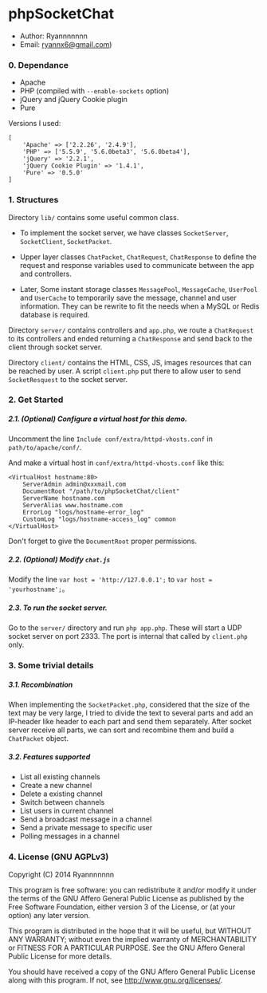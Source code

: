 # phpSocketChat


* Author: Ryannnnnnn
* Email: ryannx6@gmail.com)

### 0. Dependance

* Apache
* PHP (compiled with `--enable-sockets` option)
* jQuery and jQuery Cookie plugin
* Pure

Versions I used: 

```
[
    'Apache' => ['2.2.26', '2.4.9'],
    'PHP' => ['5.5.9', '5.6.0beta3', '5.6.0beta4'],
    'jQuery' => '2.2.1',
    'jQuery Cookie Plugin' => '1.4.1',
    'Pure' => '0.5.0'
]
```

### 1. Structures

Directory `lib/` contains some useful common class.

* To implement the socket server, we have classes `SocketServer`, `SocketClient`, `SocketPacket`.

* Upper layer classes `ChatPacket`, `ChatRequest`, `ChatResponse` to define the request and response variables used to communicate between the app and controllers.

* Later, Some instant storage classes `MessagePool`, `MessageCache`, `UserPool` and `UserCache` to temporarily save the message, channel and user information. They can be rewrite to fit the needs when a MySQL or Redis database is required.

Directory `server/` contains controllers and `app.php`, we route a `ChatRequest` to its controllers and ended returning a `ChatResponse` and send back to the client through socket server.

Directory `client/` contains the HTML, CSS, JS, images resources that can be reached by user. A script `client.php` put there to allow user to send `SocketResquest` to the socket server.


### 2. Get Started

##### 2.1. (Optional) Configure a virtual host for this demo.

Uncomment the line `Include conf/extra/httpd-vhosts.conf` in `path/to/apache/conf/`.

And make a virtual host in `conf/extra/httpd-vhosts.conf` like this:

```
<VirtualHost hostname:80>
    ServerAdmin admin@xxxmail.com
    DocumentRoot "/path/to/phpSocketChat/client"
    ServerName hostname.com
    ServerAlias www.hostname.com
    ErrorLog "logs/hostname-error_log"
    CustomLog "logs/hostname-access_log" common
</VirtualHost>
```

Don't forget to give the `DocumentRoot` proper permissions.

##### 2.2. (Optional) Modify `chat.js`

Modify the line `var host = 'http://127.0.0.1';` to `var host = 'yourhostname';`。

##### 2.3. To run the socket server.

Go to the `server/` directory and run `php app.php`. These will start a UDP socket server on port 2333. The port is internal that called by `client.php` only.

### 3. Some trivial details

##### 3.1. Recombination

When implementing the `SocketPacket.php`, considered that the size of the text may be very large, I tried to divide the text to several parts and add an IP-header like header to each part and send them separately. After socket server receive all parts, we can sort and recombine them and build a `ChatPacket` object.

##### 3.2. Features supported

* List all existing channels
* Create a new channel
* Delete a existing channel
* Switch between channels
* List users in current channel
* Send a broadcast message in a channel
* Send a private message to specific user
* Polling messages in a channel

### 4. License (GNU AGPLv3)

Copyright (C) 2014 Ryannnnnnn

This program is free software: you can redistribute it and/or modify
it under the terms of the GNU Affero General Public License as
published by the Free Software Foundation, either version 3 of the
License, or (at your option) any later version.

This program is distributed in the hope that it will be useful,
but WITHOUT ANY WARRANTY; without even the implied warranty of
MERCHANTABILITY or FITNESS FOR A PARTICULAR PURPOSE.  See the
GNU Affero General Public License for more details.

You should have received a copy of the GNU Affero General Public License
along with this program.  If not, see <http://www.gnu.org/licenses/>.

